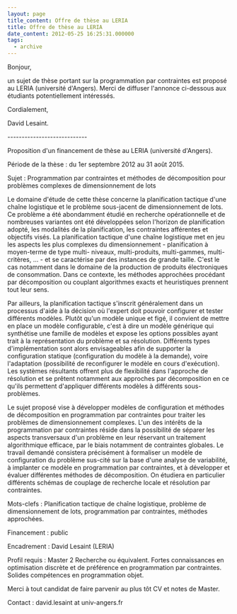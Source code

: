 ```yaml
---
layout: page
title_content: Offre de thèse au LERIA
title: Offre de thèse au LERIA
date_content: 2012-05-25 16:25:31.000000
tags:
  - archive
---
```



Bonjour,



un sujet de thèse portant sur la programmation par contraintes est proposé au
LERIA (université d'Angers). Merci de diffuser l'annonce ci-dessous aux
étudiants potentiellement intéressés.



Cordialement,



David Lesaint.



\----------------------------



Proposition d'un financement de thèse au LERIA (université d'Angers).



Période de la thèse : du 1er septembre 2012 au 31 août 2015.  



Sujet : Programmation par contraintes et méthodes de décomposition pour
problèmes complexes de dimensionnement de lots



  



Le domaine d'étude de cette thèse concerne la planification tactique d'une
chaîne logistique et le problème sous-jacent de dimensionnement de lots. Ce
problème a été abondamment étudié en recherche opérationnelle et de nombreuses
variantes ont été développées selon l'horizon de planification adopté, les
modalités de la planification, les contraintes afférentes et objectifs visés.
La planification tactique d'une chaîne logistique met en jeu les aspects les
plus complexes du dimensionnement - planification à moyen-terme de type multi-
niveaux, multi-produits, multi-gammes, multi-critères, ... - et se caractérise
par des instances de grande taille. C'est le cas notamment dans le domaine de
la production de produits électroniques de consommation. Dans ce contexte, les
méthodes approchées procédant par décomposition ou couplant algorithmes exacts
et heuristiques prennent tout leur sens.



Par ailleurs, la planification tactique s'inscrit généralement dans un
processus d'aide à la décision où l'expert doit pouvoir configurer et tester
différents modèles. Plutôt qu'un modèle unique et figé, il convient de mettre
en place un modèle configurable, c'est à dire un modèle générique qui
synthétise une famille de modèles et expose les options possibles ayant trait
à la représentation du problème et sa résolution. Différents types
d'implémentation sont alors envisageables afin de supporter la configuration
statique (configuration du modèle à la demande), voire l'adaptation
(possibilité de reconfigurer le modèle en cours d'exécution). Les systèmes
résultants offrent plus de flexibilité dans l'approche de résolution et se
prêtent notamment aux approches par décomposition en ce qu'ils permettent
d'appliquer différents modèles à différents sous-problèmes.



Le sujet proposé vise à développer modèles de configuration et méthodes de
décomposition en programmation par contraintes pour traiter les problèmes de
dimensionnement complexes. L'un des intérêts de la programmation par
contraintes réside dans la possibilité de séparer les aspects transversaux
d'un problème en leur réservant un traitement algorithmique efficace, par le
biais notamment de contraintes globales. Le travail demandé consistera
précisément à formaliser un modèle de configuration du problème sus-cité sur
la base d'une analyse de variabilité, à implanter ce modèle en programmation
par contraintes, et à développer et évaluer différentes méthodes de
décomposition. On étudiera en particulier différents schémas de couplage de
recherche locale et résolution par contraintes.  
  



Mots-clefs : Planification tactique de chaîne logistique, problème de
dimensionnement de lots, programmation par contraintes, méthodes approchées.



Financement : public



Encadrement : David Lesaint (LERIA)



Profil requis : Master 2 Recherche ou équivalent. Fortes connaissances en
optimisation discrète et de préférence en programmation par contraintes.
Solides compétences en programmation objet.





Merci à tout candidat de faire parvenir au plus tôt CV et notes de Master.



Contact : david.lesaint at univ-angers.fr

